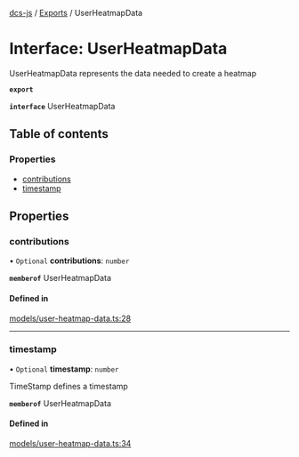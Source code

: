 [dcs-js](../README.md) / [Exports](../modules.md) / UserHeatmapData

# Interface: UserHeatmapData

UserHeatmapData represents the data needed to create a heatmap

**`export`**

**`interface`** UserHeatmapData

## Table of contents

### Properties

- [contributions](UserHeatmapData.md#contributions)
- [timestamp](UserHeatmapData.md#timestamp)

## Properties

### <a id="contributions" name="contributions"></a> contributions

• `Optional` **contributions**: `number`

**`memberof`** UserHeatmapData

#### Defined in

[models/user-heatmap-data.ts:28](https://github.com/unfoldingWord/dcs-js/blob/dd84989/models/user-heatmap-data.ts#L28)

___

### <a id="timestamp" name="timestamp"></a> timestamp

• `Optional` **timestamp**: `number`

TimeStamp defines a timestamp

**`memberof`** UserHeatmapData

#### Defined in

[models/user-heatmap-data.ts:34](https://github.com/unfoldingWord/dcs-js/blob/dd84989/models/user-heatmap-data.ts#L34)
